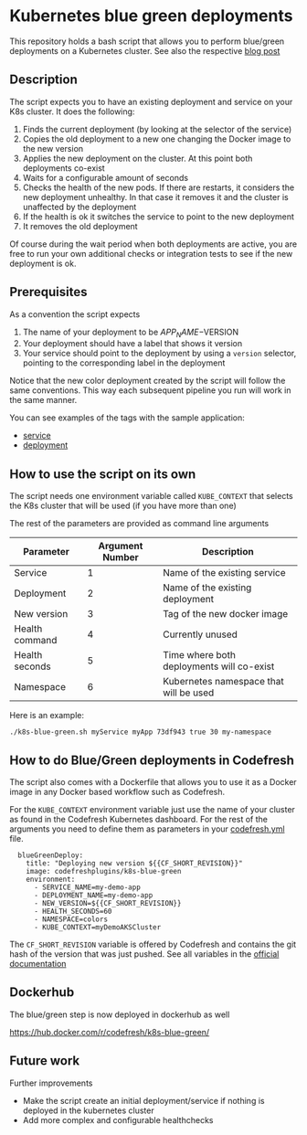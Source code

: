 # Kubernetes blue green deployments

This repository holds a bash script that allows you to perform blue/green deployments on a Kubernetes cluster.
See also the respective [blog post](https://codefresh.io/kubernetes-tutorial/fully-automated-blue-green-deployments-kubernetes-codefresh/)

## Description

The script expects you to have an existing deployment and service on your K8s cluster. It does the following:

1. Finds the current deployment (by looking at the selector of the service)
1. Copies the old deployment to a new one changing the Docker image to the new version
1. Applies the new deployment on the cluster. At this point both deployments co-exist
1. Waits for a configurable amount of seconds
1. Checks the health of the new pods. If there are restarts, it considers the new deployment unhealthy. In that case it removes it and the cluster is unaffected by the deployment
1. If the health is ok it switches the service to point to the new deployment
1. It removes the old deployment

Of course during the wait period when both deployments are active, you are free to run your own additional
checks or integration tests to see if the new deployment is ok.

## Prerequisites

As a convention the script expects

1. The name of your deployment to be $APP_NAME-$VERSION
1. Your deployment should have a label that shows it version
1. Your service should point to the deployment by using a `version` selector, pointing to the corresponding label in the deployment

Notice that the new color deployment created by the script will follow the same conventions. This
way each subsequent pipeline you run will work in the same manner.

You can see examples of the tags with the sample application:

* [service](example/service.yml)
* [deployment](example/deployment.yml)


## How to use the script on its own

The script needs one environment variable called `KUBE_CONTEXT` that selects the K8s cluster that will be used (if you have more than one)

The rest of the parameters are provided as command line arguments

| Parameter | Argument Number | Description     |
| ----------| --------------- | --------------- |
| Service   |         1       | Name of the existing service |
| Deployment |        2       | Name of the existing deployment |
| New version |       3       | Tag of the new docker image    |
| Health command |   4        | Currently unused       |
| Health seconds | 5          | Time where both deployments will co-exist |
| Namespace |     6           | Kubernetes namespace that will be used |

Here is an example:

```
./k8s-blue-green.sh myService myApp 73df943 true 30 my-namespace
```



## How to do Blue/Green deployments in Codefresh

The script also comes with a Dockerfile that allows you to use it as a Docker image in any Docker based workflow such as Codefresh.

For the `KUBE_CONTEXT` environment variable just use the name of your cluster as found in the Codefresh Kubernetes dashboard. For the rest of the arguments you need to define them as parameters in your [codefresh.yml](example/codefresh.yml) file.

```
  blueGreenDeploy:
    title: "Deploying new version ${{CF_SHORT_REVISION}}"
    image: codefreshplugins/k8s-blue-green
    environment:
      - SERVICE_NAME=my-demo-app
      - DEPLOYMENT_NAME=my-demo-app
      - NEW_VERSION=${{CF_SHORT_REVISION}}
      - HEALTH_SECONDS=60
      - NAMESPACE=colors
      - KUBE_CONTEXT=myDemoAKSCluster
```

The `CF_SHORT_REVISION` variable is offered by Codefresh and contains the git hash of the version that was just pushed. See all variables in the [official documentation](https://codefresh.io/docs/docs/codefresh-yaml/variables/)

## Dockerhub
The blue/green step is now deployed in dockerhub as well

https://hub.docker.com/r/codefresh/k8s-blue-green/


## Future work

Further improvements

* Make the script create an initial deployment/service if nothing is deployed in the kubernetes cluster
* Add more complex and configurable healthchecks


